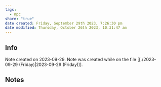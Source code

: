 ```yaml
---
tags:
  - npc
share: "true"
date created: Friday, September 29th 2023, 7:26:30 pm
date modified: Thursday, October 26th 2023, 10:31:47 am
---
```


## Info
Note created on 2023-09-29.
Note was created while on the file [[./2023-09-29 (Friday)|2023-09-29 (Friday)]].
## Notes
